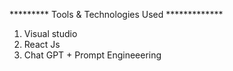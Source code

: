 
********* Tools & Technologies Used *************
1) Visual studio
2) React Js
3) Chat GPT + Prompt Engineeering

